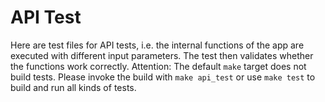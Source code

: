 # API Test

Here are test files for API tests, i.e. the internal functions of the app are executed with different input parameters.
The test then validates whether the functions work correctly.
Attention: The default `make` target does not build tests.
Please invoke the build with `make api_test` or use `make test` to build and run all kinds of tests.
